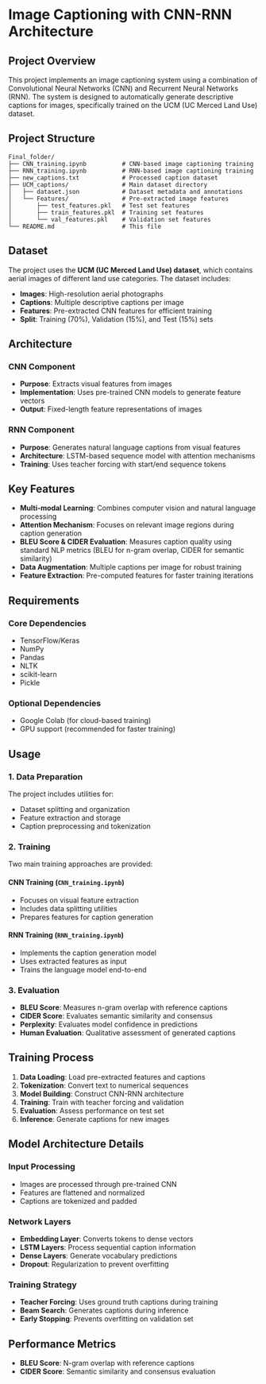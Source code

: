 # Image Captioning with CNN-RNN Architecture

## Project Overview

This project implements an image captioning system using a combination of Convolutional Neural Networks (CNN) and Recurrent Neural Networks (RNN). The system is designed to automatically generate descriptive captions for images, specifically trained on the UCM (UC Merced Land Use) dataset.

## Project Structure

```
Final_folder/
├── CNN_training.ipynb          # CNN-based image captioning training
├── RNN_training.ipynb          # RNN-based image captioning training  
├── new_captions.txt            # Processed caption dataset
├── UCM_captions/               # Main dataset directory
│   ├── dataset.json            # Dataset metadata and annotations
│   └── Features/               # Pre-extracted image features
│       ├── test_features.pkl   # Test set features
│       ├── train_features.pkl  # Training set features
│       └── val_features.pkl    # Validation set features
└── README.md                   # This file
```

## Dataset

The project uses the **UCM (UC Merced Land Use) dataset**, which contains aerial images of different land use categories. The dataset includes:

- **Images**: High-resolution aerial photographs
- **Captions**: Multiple descriptive captions per image
- **Features**: Pre-extracted CNN features for efficient training
- **Split**: Training (70%), Validation (15%), and Test (15%) sets

## Architecture

### CNN Component
- **Purpose**: Extracts visual features from images
- **Implementation**: Uses pre-trained CNN models to generate feature vectors
- **Output**: Fixed-length feature representations of images

### RNN Component  
- **Purpose**: Generates natural language captions from visual features
- **Architecture**: LSTM-based sequence model with attention mechanisms
- **Training**: Uses teacher forcing with start/end sequence tokens

## Key Features

- **Multi-modal Learning**: Combines computer vision and natural language processing
- **Attention Mechanism**: Focuses on relevant image regions during caption generation
- **BLEU Score & CIDER Evaluation**: Measures caption quality using standard NLP metrics (BLEU for n-gram overlap, CIDER for semantic similarity)
- **Data Augmentation**: Multiple captions per image for robust training
- **Feature Extraction**: Pre-computed features for faster training iterations

## Requirements

### Core Dependencies
- TensorFlow/Keras
- NumPy
- Pandas
- NLTK
- scikit-learn
- Pickle

### Optional Dependencies
- Google Colab (for cloud-based training)
- GPU support (recommended for faster training)

## Usage

### 1. Data Preparation
The project includes utilities for:
- Dataset splitting and organization
- Feature extraction and storage
- Caption preprocessing and tokenization

### 2. Training
Two main training approaches are provided:

#### CNN Training (`CNN_training.ipynb`)
- Focuses on visual feature extraction
- Includes data splitting utilities
- Prepares features for caption generation

#### RNN Training (`RNN_training.ipynb`)
- Implements the caption generation model
- Uses extracted features as input
- Trains the language model end-to-end

### 3. Evaluation
- **BLEU Score**: Measures n-gram overlap with reference captions
- **CIDER Score**: Evaluates semantic similarity and consensus
- **Perplexity**: Evaluates model confidence in predictions
- **Human Evaluation**: Qualitative assessment of generated captions

## Training Process

1. **Data Loading**: Load pre-extracted features and captions
2. **Tokenization**: Convert text to numerical sequences
3. **Model Building**: Construct CNN-RNN architecture
4. **Training**: Train with teacher forcing and validation
5. **Evaluation**: Assess performance on test set
6. **Inference**: Generate captions for new images

## Model Architecture Details

### Input Processing
- Images are processed through pre-trained CNN
- Features are flattened and normalized
- Captions are tokenized and padded

### Network Layers
- **Embedding Layer**: Converts tokens to dense vectors
- **LSTM Layers**: Process sequential caption information
- **Dense Layers**: Generate vocabulary predictions
- **Dropout**: Regularization to prevent overfitting

### Training Strategy
- **Teacher Forcing**: Uses ground truth captions during training
- **Beam Search**: Generates captions during inference
- **Early Stopping**: Prevents overfitting on validation set

## Performance Metrics

- **BLEU Score**: N-gram overlap with reference captions
- **CIDER Score**: Semantic similarity and consensus evaluation


